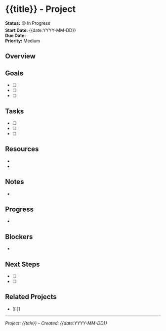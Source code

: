 # {{title}} - Project

**Status:** 🟡 In Progress  
**Start Date:** {{date:YYYY-MM-DD}}  
**Due Date:**  
**Priority:** Medium

## Overview
<!-- Brief description of the project -->

## Goals
- [ ] 
- [ ] 
- [ ] 

## Tasks
- [ ] 
- [ ] 
- [ ] 

## Resources
- 
- 

## Notes
- 

## Progress
- 

## Blockers
- 

## Next Steps
- [ ] 
- [ ] 

## Related Projects
- [[ ]]

---
*Project: {{title}} - Created: {{date:YYYY-MM-DD}}*
